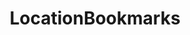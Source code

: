 ---
title: LocationBookmarks
taxonomy:
    category:
        - docs
visible: true
highlight:
    enabled: false
---